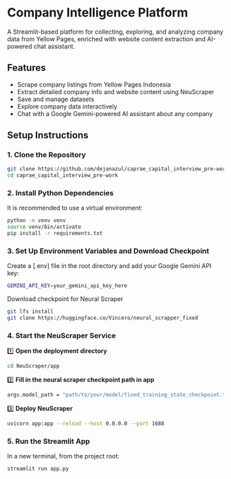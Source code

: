 # Company Intelligence Platform

A Streamlit-based platform for collecting, exploring, and analyzing company data from Yellow Pages, enriched with website content extraction and AI-powered chat assistant.

## Features

- Scrape company listings from Yellow Pages Indonesia
- Extract detailed company info and website content using NeuScraper
- Save and manage datasets
- Explore company data interactively
- Chat with a Google Gemini-powered AI assistant about any company

## Setup Instructions

### 1. Clone the Repository

```sh
git clone https://github.com/dejanazul/caprae_capital_interview_pre-work
cd caprae_capital_interview_pre-work
```

### 2. Install Python Dependencies
It is recommended to use a virtual environment:
```sh
python -m venv venv
source venv/bin/activate
pip install -r requirements.txt
```

### 3. Set Up Environment Variables and Download Checkpoint
Create a [.env] file in the root directory and add your Google Gemini API key:
```sh
GEMINI_API_KEY=your_gemini_api_key_here
```

Download checkpoint for Neural Scraper
```sh
git lfs install
git clone https://huggingface.co/Vincero/neural_scrapper_fixed
```

### 4. Start the NeuScraper Service

1️⃣ **Open the deployment directory**
```sh
cd NeuScraper/app
```

2️⃣ **Fill in the neural scraper checkpoint path in app**
```bash
args.model_path = "path/to/your/model/fixed_training_state_checkpoint.tar"
```
3️⃣ **Deploy NeuScraper**
```sh
uvicorn app:app --reload --host 0.0.0.0 --port 1688
```

### 5. Run the Streamlit App
In a new terminal, from the project root:
```sh
streamlit run app.py
```
